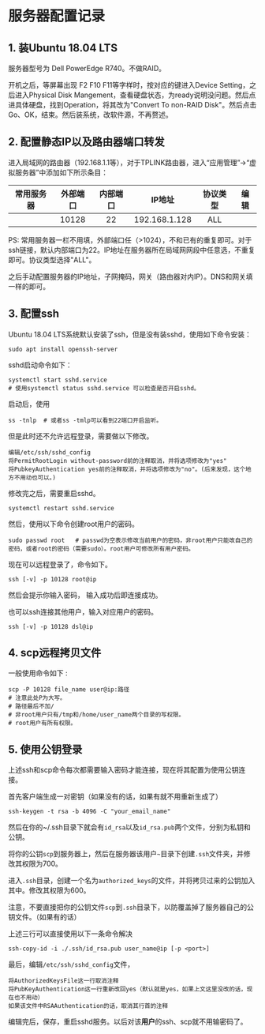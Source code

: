  

# 服务器配置记录

## 1. 装Ubuntu 18.04 LTS

服务器型号为 Dell PowerEdge R740。不做RAID。

开机之后，等屏幕出现 F2 F10 F11等字样时，按对应的键进入Device Setting，之后进入Physical Disk Mangement，查看硬盘状态，为ready说明没问题。然后点进具体硬盘，找到Operation，将其改为"Convert To non-RAID Disk"。然后点击Go、OK，结束。然后装系统，改软件源，不再赘述。

## 2. 配置静态IP以及路由器端口转发

进入局域网的路由器（192.168.1.1等），对于TPLINK路由器，进入“应用管理”->“虚拟服务器”中添加如下所示条目：

| 常用服务器 | 外部端口 | 内部端口 |    IP地址     | 协议类型 | 编辑 |
| :--------: | :------: | :------: | :-----------: | :------: | :--: |
|            |  10128   |    22    | 192.168.1.128 |   ALL    |      |

PS: 常用服务器一栏不用填，外部端口任（>1024），不和已有的重复即可。对于ssh链接，默认内部端口为22。IP地址在服务器所在局域网网段中任意选，不重复即可。协议类型选择"ALL"。

之后手动配置服务器的IP地址，子网掩码，网关（路由器对内IP）。DNS和网关填一样的即可。

## 3. 配置ssh

Ubuntu 18.04 LTS系统默认安装了ssh，但是没有装sshd，使用如下命令安装：

```shell
sudo apt install openssh-server
```

sshd启动命令如下：

```shell
systemctl start sshd.service
# 使用systemctl status sshd.service 可以检查是否开启sshd。
```

启动后，使用

```shell	
ss -tnlp  # 或者ss -tmlp可以看到22端口开启监听。
```

但是此时还不允许远程登录，需要做以下修改。

```
编辑/etc/ssh/sshd_config
将PermitRootLogin without-password前的注释取消，并将选项修改为"yes"
将PubkeyAuthentication yes前的注释取消，并将选项修改为"no"。(后来发现，这个地方不用动也可以。)
```

修改完之后，需要重启sshd。

```shell
systemctl restart sshd.service
```

然后，使用以下命令创建root用户的密码。

```shell
sudo passwd root   # passwd为空表示修改当前用户的密码，非root用户只能改自己的密码，或者root的密码（需要sudo）。root用户可修改所有用户密码。
```

现在可以远程登录了，命令如下。

```shell
ssh [-v] -p 10128 root@ip
```

然后会提示你输入密码， 输入成功后即连接成功。

也可以ssh连接其他用户，输入对应用户的密码。

```shell
ssh [-v] -p 10128 dsl@ip
```

## 4. scp远程拷贝文件

一般使用命令如下 :

```shell
scp -P 10128 file_name user@ip:路径
# 注意此处P为大写。
# 路径最后不加/
# 非root用户只有/tmp和/home/user_name两个目录的写权限。
# root用户有所有权限。
```

## 5. 使用公钥登录

上述ssh和scp命令每次都需要输入密码才能连接，现在将其配置为使用公钥连接。

首先客户端生成一对密钥（如果没有的话，如果有就不用重新生成了）

```shell
ssh-keygen -t rsa -b 4096 -C "your_email_name"
```

然后在你的~/.ssh目录下就会有```id_rsa```以及```id_rsa.pub```两个文件，分别为私钥和公钥。

将你的公钥```scp```到服务器上，然后在服务器该用户```~```目录下创建```.ssh```文件夹，并修改其权限为700。

进入```.ssh```目录，创建一个名为```authorized_keys```的文件，并将拷贝过来的公钥加入其中。修改其权限为600。

注意，不要直接把你的公钥文件```scp```到```.ssh```目录下，以防覆盖掉了服务器自己的公钥文件。（如果有的话）

上述三行可以直接使用以下一条命令解决

```shell
ssh-copy-id -i ./.ssh/id_rsa.pub user_name@ip [-p <port>]
```

最后，编辑```/etc/ssh/sshd_config```文件，

```
将AuthorizedKeysFile这一行取消注释
将PubKeyAuthentication这一行重新改回yes（默认就是yes，如果上文这里没改的话，现在也不用动）
如果该文件中RSAAuthentication的话，取消其行首的注释
```

编辑完后，保存，重启sshd服务。以后对该**用户**的ssh、scp就不用输密码了。

